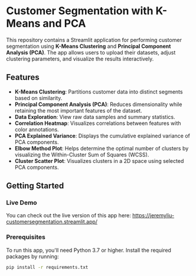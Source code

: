 # Customer Segmentation with K-Means and PCA

This repository contains a Streamlit application for performing customer segmentation using **K-Means Clustering** and **Principal Component Analysis (PCA)**. The app allows users to upload their datasets, adjust clustering parameters, and visualize the results interactively.

## Features

- **K-Means Clustering**: Partitions customer data into distinct segments based on similarity.
- **Principal Component Analysis (PCA)**: Reduces dimensionality while retaining the most important features of the dataset.
- **Data Exploration**: View raw data samples and summary statistics.
- **Correlation Heatmap**: Visualizes correlations between features with color annotations.
- **PCA Explained Variance**: Displays the cumulative explained variance of PCA components.
- **Elbow Method Plot**: Helps determine the optimal number of clusters by visualizing the Within-Cluster Sum of Squares (WCSS).
- **Cluster Scatter Plot**: Visualizes clusters in a 2D space using selected PCA components.

## Getting Started

### Live Demo
You can check out the live version of this app here: https://jeremyliu-customersegmentation.streamlit.app/

### Prerequisites

To run this app, you'll need Python 3.7 or higher. Install the required packages by running:

```bash
pip install -r requirements.txt
